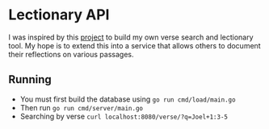 # Lectionary API

I was inspired by this [project](https://github.com/marmanold) to build my own verse search and lectionary tool. My hope is to extend this into a service that
allows others to document their reflections on various passages.

## Running

- You must first build the database using `go run cmd/load/main.go`
- Then run `go run cmd/server/main.go`
- Searching by verse `curl localhost:8080/verse/?q=Joel+1:3-5`
